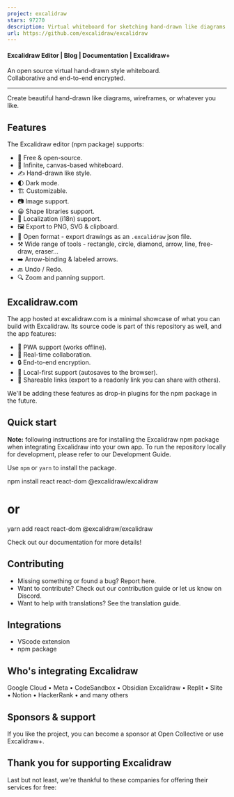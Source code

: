 ```yaml
---
project: excalidraw
stars: 97270
description: Virtual whiteboard for sketching hand-drawn like diagrams
url: https://github.com/excalidraw/excalidraw
---
```


#### Excalidraw Editor | Blog | Documentation | Excalidraw+

An open source virtual hand-drawn style whiteboard.  
Collaborative and end-to-end encrypted.  
  

---------------------------------------------------------------------------------------------------

  

Create beautiful hand-drawn like diagrams, wireframes, or whatever you like.

Features
--------

The Excalidraw editor (npm package) supports:

-   💯 Free & open-source.
-   🎨 Infinite, canvas-based whiteboard.
-   ✍️ Hand-drawn like style.
-   🌓 Dark mode.
-   🏗️ Customizable.
-   📷 Image support.
-   😀 Shape libraries support.
-   👅 Localization (i18n) support.
-   🖼️ Export to PNG, SVG & clipboard.
-   💾 Open format - export drawings as an `.excalidraw` json file.
-   ⚒️ Wide range of tools - rectangle, circle, diamond, arrow, line, free-draw, eraser...
-   ➡️ Arrow-binding & labeled arrows.
-   🔙 Undo / Redo.
-   🔍 Zoom and panning support.

Excalidraw.com
--------------

The app hosted at excalidraw.com is a minimal showcase of what you can build with Excalidraw. Its source code is part of this repository as well, and the app features:

-   📡 PWA support (works offline).
-   🤼 Real-time collaboration.
-   🔒 End-to-end encryption.
-   💾 Local-first support (autosaves to the browser).
-   🔗 Shareable links (export to a readonly link you can share with others).

We'll be adding these features as drop-in plugins for the npm package in the future.

Quick start
-----------

**Note:** following instructions are for installing the Excalidraw npm package when integrating Excalidraw into your own app. To run the repository locally for development, please refer to our Development Guide.

Use `npm` or `yarn` to install the package.

npm install react react-dom @excalidraw/excalidraw
# or
yarn add react react-dom @excalidraw/excalidraw

Check out our documentation for more details!

Contributing
------------

-   Missing something or found a bug? Report here.
-   Want to contribute? Check out our contribution guide or let us know on Discord.
-   Want to help with translations? See the translation guide.

Integrations
------------

-   VScode extension
-   npm package

Who's integrating Excalidraw
----------------------------

Google Cloud • Meta • CodeSandbox • Obsidian Excalidraw • Replit • Slite • Notion • HackerRank • and many others

Sponsors & support
------------------

If you like the project, you can become a sponsor at Open Collective or use Excalidraw+.

Thank you for supporting Excalidraw
-----------------------------------

Last but not least, we're thankful to these companies for offering their services for free:
